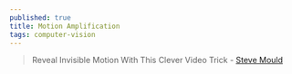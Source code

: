 ```yaml
---
published: true
title: Motion Amplification
tags: computer-vision
---
```

> Reveal Invisible Motion With This Clever Video Trick - [Steve Mould](https://www.youtube.com/watch?v=rEoc0YoALt0)

